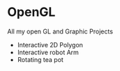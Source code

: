 # OpenGL
All my open GL and Graphic Projects

- Interactive 2D Polygon
- Interactive robot Arm
- Rotating tea pot 

